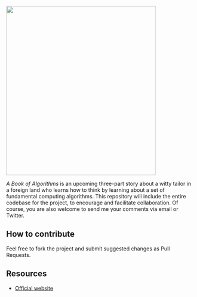 <a href="http://bookofalgorithms.com/"><img src="http://bookofalgorithms.com/images/logo.png" hspace="0" vspace="0" width="400" height="453"></a>

_A Book of Algorithms_ is an upcoming three-part story about a witty tailor in a foreign land who learns how to think by learning about a set of fundamental computing algorithms. This repository will include the entire codebase for the project, to encourage and facilitate collaboration. Of course, you are also welcome to send me your comments via email or Twitter.

## How to contribute
Feel free to fork the project and submit suggested changes as Pull Requests.

## Resources
* [Official website](http://bookofalgorithms.com)
